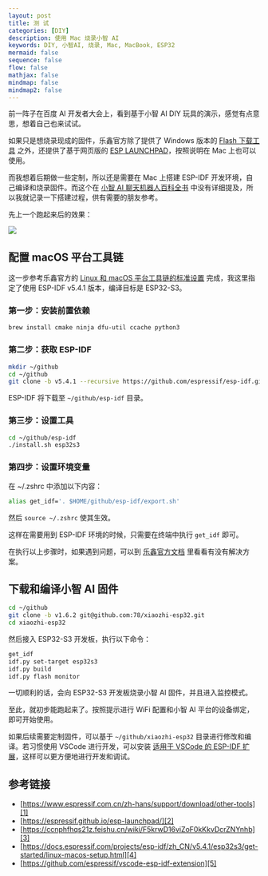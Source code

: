 ```yaml
---
layout: post
title: 测 试
categories: [DIY]
description: 使用 Mac 烧录小智 AI
keywords: DIY, 小智AI, 烧录, Mac, MacBook, ESP32
mermaid: false
sequence: false
flow: false
mathjax: false
mindmap: false
mindmap2: false
---
```


前一阵子在百度 AI 开发者大会上，看到基于小智 AI DIY 玩具的演示，感觉有点意思，想着自己也来试试。

如果只是想烧录现成的固件，乐鑫官方除了提供了 Windows 版本的 [Flash 下载工具][1] 之外，还提供了基于网页版的 [ESP LAUNCHPAD][2]，按照说明在 Mac 上也可以使用。

而我想着后期做一些定制，所以还是需要在 Mac 上搭建 ESP-IDF 开发环境，自己编译和烧录固件。而这个在 [小智 AI 聊天机器人百科全书][3] 中没有详细提及，所以我就记录一下搭建过程，供有需要的朋友参考。

先上一个跑起来后的效果：

![](/images/posts/ai/xiaozhi-ai.jpg)

## 配置 macOS 平台工具链

这一步参考乐鑫官方的 [Linux 和 macOS 平台工具链的标准设置][4] 完成，我这里指定了使用 ESP-IDF v5.4.1 版本，编译目标是 ESP32-S3。

### 第一步：安装前置依赖

```sh
brew install cmake ninja dfu-util ccache python3
```

### 第二步：获取 ESP-IDF

```sh
mkdir ~/github
cd ~/github
git clone -b v5.4.1 --recursive https://github.com/espressif/esp-idf.git
```

ESP-IDF 将下载至 `~/github/esp-idf` 目录。

### 第三步：设置工具

```sh
cd ~/github/esp-idf
./install.sh esp32s3
```

### 第四步：设置环境变量

在 ~/.zshrc 中添加以下内容：

```sh
alias get_idf='. $HOME/github/esp-idf/export.sh'
```

然后 `source ~/.zshrc` 使其生效。

这样在需要用到 ESP-IDF 环境的时候，只需要在终端中执行 `get_idf` 即可。

在执行以上步骤时，如果遇到问题，可以到 [乐鑫官方文档][4] 里看看有没有解决方案。

## 下载和编译小智 AI 固件

```sh
cd ~/github
git clone -b v1.6.2 git@github.com:78/xiaozhi-esp32.git
cd xiaozhi-esp32
```

然后接入 ESP32-S3 开发板，执行以下命令：

```sh
get_idf
idf.py set-target esp32s3
idf.py build
idf.py flash monitor
```

一切顺利的话，会向 ESP32-S3 开发板烧录小智 AI 固件，并且进入监控模式。

至此，就初步能跑起来了。按照提示进行 WiFi 配置和小智 AI 平台的设备绑定，即可开始使用。

如果后续需要定制固件，可以基于 `~/github/xiaozhi-esp32` 目录进行修改和编译。若习惯使用 VSCode 进行开发，可以安装 [适用于 VSCode 的 ESP-IDF 扩展][5]，这样可以更方便地进行开发和调试。

## 参考链接

- [https://www.espressif.com.cn/zh-hans/support/download/other-tools][1]
- [https://espressif.github.io/esp-launchpad/][2]
- [https://ccnphfhqs21z.feishu.cn/wiki/F5krwD16viZoF0kKkvDcrZNYnhb][3]
- [https://docs.espressif.com/projects/esp-idf/zh_CN/v5.4.1/esp32s3/get-started/linux-macos-setup.html][4]
- [https://github.com/espressif/vscode-esp-idf-extension][5]

[1]: https://www.espressif.com.cn/zh-hans/support/download/other-tools
[2]: https://espressif.github.io/esp-launchpad/
[3]: https://ccnphfhqs21z.feishu.cn/wiki/F5krwD16viZoF0kKkvDcrZNYnhb
[4]: https://docs.espressif.com/projects/esp-idf/zh_CN/v5.4.1/esp32s3/get-started/linux-macos-setup.html
[5]: https://github.com/espressif/vscode-esp-idf-extension